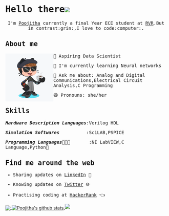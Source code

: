 <samp>
  
# Hello there<img src="https://github.com/TheDudeThatCode/TheDudeThatCode/blob/master/Assets/Hi.gif" width="30px">

<p align="center">
  <samp>
    I'm <a href="https://www.linkedin.com/in/poojithachandra/">Poojitha</a> currently a final Year ECE student at <a href="http://www.rvrjcce.ac.in/">RVR</a>.But in contrast:grin:,I love to code:computer:. 
  </samp>
</p>

## About me

<img src="https://github.com/Poojitha-Chandra/Poojitha-Chandra/blob/master/octocat.png" align="left" width="150" height="150">
  
🔭 Aspiring Data Scientist

🌱 I'm currently learning Neural networks

💬 Ask me about: Analog and Digital Communications,Electrical Circuit Analysis,C Programming

😄 Pronouns: she/her

## Skills

***Hardware Description Languages***:Verilog HDL

***Simulation Softwares***&nbsp;&nbsp;&nbsp;&nbsp;&nbsp;&nbsp;&nbsp;&nbsp;&nbsp;&nbsp;:SciLAB,PSPICE

***Programming Languages***👩🏾‍💻&nbsp;&nbsp;&nbsp;&nbsp;&nbsp;&nbsp;&nbsp;:NI LabVIEW,C Language,Python:snake:


## Find me around the web

- Sharing updates on <a href="https://www.linkedin.com/in/poojithachandra/">LinkedIn</a> 💼

- Knowing updates on <a href="https://twitter.com/teddychowdary">Twitter</a> :globe_with_meridians:

- Practising coding at <a href="https://www.hackerrank.com/poojitha_chandra">HackerRank</a> :point_left:
</samp>





<a href="https://github.com/Poojitha-Chandra">
  <img align="center" src="https://github-readme-stats.vercel.app/api/top-langs/?username=Poojitha-Chandra&theme=dark&hide_langs_below=1" />
</a>

<a href="https://github.com/Poojitha-Chandra">
 <img align="center" src="https://github-readme-stats.vercel.app/api?username=Poojitha-Chandra&show_icons=true&theme=dark&line_height=27" alt="Poojitha's github stats"/>
</a>

<img src="https://github-readme-linkedin.vercel.app/[METHOD]?username=[Poojitha Manam]" />
